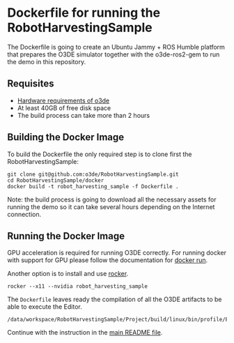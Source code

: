 # Dockerfile for running the RobotHarvestingSample

The Dockerfile is going to create an Ubuntu Jammy + ROS Humble platform
that prepares the O3DE simulator together with the o3de-ros2-gem to run
the demo in this repository.

## Requisites

 * [Hardware requirements of o3de](https://www.o3de.org/docs/welcome-guide/requirements/)
 * At least 40GB of free disk space
 * The build process can take more than 2 hours

## Building the Docker Image

To build the Dockerfile the only required step is to clone first the RobotHarvestingSample:
```
git clone git@github.com:o3de/RobotHarvestingSample.git
cd RobotHarvestingSample/docker
docker build -t robot_harvesting_sample -f Dockerfile .
```

Note: the build process is going to download all the necessary assets for running
the demo so it can take several hours depending on the Internet connection.

## Running the Docker Image

GPU acceleration is required for running O3DE correctly. For running docker
with support for GPU please follow the documentation for
[docker run](https://docs.docker.com/engine/reference/commandline/run/).

Another option is to install and use [rocker](https://github.com/osrf/rocker).

```
rocker --x11 --nvidia robot_harvesting_sample
```

The `Dockerfile` leaves ready the compilation of all the O3DE artifacts to be able
to execute the Editor.
```
/data/workspace/RobotHarvestingSample/Project/build/linux/bin/profile/Editor
```

Continue with the instruction in the
[main README file](https://github.com/o3de/RobotHarvestingSample/blob/main/README.md).
